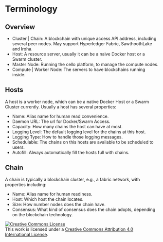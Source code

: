 # Terminology

## Overview
* Cluster | Chain: A blockchain with unique access API address, including several peer nodes. May support Hyperledger Fabric, SawthoothLake and Iroha.
* Host: A resource server, usually it can be a naive Docker host or a Swarm cluster.
* Master Node: Running the cello platform, to manage the compute nodes.
* Compute | Worker Node: The servers to have blockchains running inside.

## Hosts

A host is a worker node, which can be a native Docker Host or a Swarm Cluster currently. Usually a host has several properties:

* Name: Alias name for human read convenience.
* Daemon URL: The url for Docker/Swarm Access.
* Capacity: How many chains the host can have at most.
* Logging Level: The default logging level for the chains at this host.
* Logging Type: How to handle those logging messages.
* Schedulable: The chains on this hosts are available to be scheduled to users.
* Autofill: Always automatically fill the hosts full with chains.

##  Chain

A chain is typically a blockchain cluster, e.g., a fabric network, with properties including:

* Name: Alias name for human readiness.
* Host: Which host the chain locates.
* Size: How number nodes does the chain have.
* Consensus: What kind of consensus does the chain adopts, depending on the blockchain technology.

<a rel="license" href="http://creativecommons.org/licenses/by/4.0/"><img alt="Creative Commons License" style="border-width:0" src="https://i.creativecommons.org/l/by/4.0/88x31.png" /></a><br />This work is licensed under a <a rel="license" href="http://creativecommons.org/licenses/by/4.0/">Creative Commons Attribution 4.0 International License</a>.